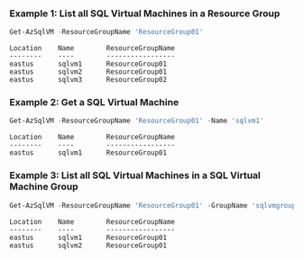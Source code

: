 ### Example 1: List all SQL Virtual Machines in a Resource Group
```powershell
Get-AzSqlVM -ResourceGroupName 'ResourceGroup01'
```

```output
Location	Name		ResourceGroupName
--------	----		-----------------
eastus		sqlvm1		ResourceGroup01	
eastus		sqlvm2		ResourceGroup01	
eastus		sqlvm3		ResourceGroup02	
```

### Example 2: Get a SQL Virtual Machine
```powershell
Get-AzSqlVM -ResourceGroupName 'ResourceGroup01' -Name 'sqlvm1'
```

```output
Location	Name		ResourceGroupName
--------	----		-----------------
eastus		sqlvm1		ResourceGroup01	
```

### Example 3: List all SQL Virtual Machines in a SQL Virtual Machine Group
```powershell
Get-AzSqlVM -ResourceGroupName 'ResourceGroup01' -GroupName 'sqlvmgroup01'
```

```output
Location	Name		ResourceGroupName
--------	----		-----------------
eastus		sqlvm1		ResourceGroup01	
eastus		sqlvm2		ResourceGroup01	
```

